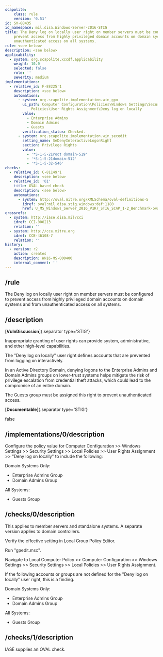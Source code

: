 ```yaml
---
scapolite:
    class: rule
    version: '0.51'
id: SV-88435
id_namespace: mil.disa.Windows-Server-2016-STIG
title: The Deny log on locally user right on member servers must be configured to
    prevent access from highly privileged domain accounts on domain systems and from
    unauthenticated access on all systems.
rule: <see below>
description: <see below>
applicability:
  - system: org.scapolite.xccdf.applicability
    weight: 10.0
    selected: false
    role: ''
    severity: medium
implementations:
  - relative_id: F-88225r1
    description: <see below>
    automations:
      - system: org.scapolite.implementation.win_gpo
        ui_path: Computer Configuration\Policies\Windows Settings\Security Settings\Local
            Policies\User Rights Assignment\Deny log on locally
        value:
          - Enterprise Admins
          - Domain Admins
          - Guests
        verification_status: Checked.
      - system: org.scapolite.implementation.win_secedit
        setting_name: SeDenyInteractiveLogonRight
        section: Privilege Rights
        value:
          - '*S-1-5-21root domain-519'
          - '*S-1-5-21domain-512'
          - '*S-1-5-32-546'
checks:
  - relative_id: C-81149r1
    description: <see below>
  - relative_id: '01'
    title: OVAL-based check
    description: <see below>
    automations:
      - system: http://oval.mitre.org/XMLSchema/oval-definitions-5
        idref: oval:mil.disa.stig.windows:def:1180
        href: U_MS_Windows_Server_2016_V1R7_STIG_SCAP_1-2_Benchmark-oval.xml
crossrefs:
  - system: http://iase.disa.mil/cci
    idref: CCI-000213
    relation: ''
  - system: http://cce.mitre.org
    idref: CCE-46108-7
    relation: ''
history:
  - version: r2
    action: created
    description: WN16-MS-000400
    internal_comment: ''
---
```



## /rule

The Deny log on locally user right on member servers must be configured to prevent access from highly privileged domain accounts on domain systems and from unauthenticated access on all systems.

## /description

[**VulnDiscussion**]{.separator type='STIG'}

Inappropriate granting of user rights can provide system, administrative, and other high-level capabilities.

The "Deny log on locally" user right defines accounts that are prevented from logging on interactively.

In an Active Directory Domain, denying logons to the Enterprise Admins and Domain Admins groups on lower-trust systems helps mitigate the risk of privilege escalation from credential theft attacks, which could lead to the compromise of an entire domain.

The Guests group must be assigned this right to prevent unauthenticated access.

[**Documentable**]{.separator type='STIG'}

false

## /implementations/0/description

Configure the policy value for Computer Configuration >> Windows Settings >> Security Settings >> Local Policies >> User Rights Assignment >> "Deny log on locally" to include the following:

Domain Systems Only:
- Enterprise Admins Group
- Domain Admins Group

All Systems:
- Guests Group

## /checks/0/description

This applies to member servers and standalone systems. A separate version applies to domain controllers.

Verify the effective setting in Local Group Policy Editor.

Run "gpedit.msc".

Navigate to Local Computer Policy >> Computer Configuration >> Windows Settings >> Security Settings >> Local Policies >> User Rights Assignment.

If the following accounts or groups are not defined for the "Deny log on locally" user right, this is a finding.

Domain Systems Only:
- Enterprise Admins Group
- Domain Admins Group

All Systems:
- Guests Group

## /checks/1/description

IASE supplies an OVAL check.
